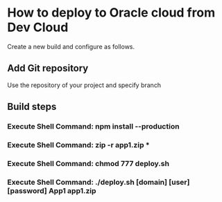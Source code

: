 # How to deploy to Oracle cloud from Dev Cloud

Create a new build and configure as follows.

## Add Git repository
Use the repository of your project and specify branch

## Build steps

### Execute Shell Command: npm install --production

### Execute Shell Command: zip -r app1.zip *

### Execute Shell Command: chmod 777 deploy.sh

### Execute Shell Command: ./deploy.sh [domain] [user] [password] App1 app1.zip
